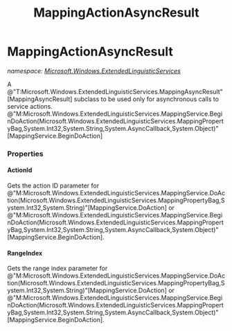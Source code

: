﻿---
title: MappingActionAsyncResult
---

# MappingActionAsyncResult
_namespace: [Microsoft.Windows.ExtendedLinguisticServices](N-Microsoft.Windows.ExtendedLinguisticServices.html)_

A @"T:Microsoft.Windows.ExtendedLinguisticServices.MappingAsyncResult"[MappingAsyncResult] subclass to be used only for asynchronous calls to service actions.
 @"M:Microsoft.Windows.ExtendedLinguisticServices.MappingService.BeginDoAction(Microsoft.Windows.ExtendedLinguisticServices.MappingPropertyBag,System.Int32,System.String,System.AsyncCallback,System.Object)"[MappingService.BeginDoAction]



### Properties

#### ActionId
Gets the action ID parameter for @"M:Microsoft.Windows.ExtendedLinguisticServices.MappingService.DoAction(Microsoft.Windows.ExtendedLinguisticServices.MappingPropertyBag,System.Int32,System.String)"[MappingService.DoAction] or @"M:Microsoft.Windows.ExtendedLinguisticServices.MappingService.BeginDoAction(Microsoft.Windows.ExtendedLinguisticServices.MappingPropertyBag,System.Int32,System.String,System.AsyncCallback,System.Object)"[MappingService.BeginDoAction].
#### RangeIndex
Gets the range index parameter for @"M:Microsoft.Windows.ExtendedLinguisticServices.MappingService.DoAction(Microsoft.Windows.ExtendedLinguisticServices.MappingPropertyBag,System.Int32,System.String)"[MappingService.DoAction] or @"M:Microsoft.Windows.ExtendedLinguisticServices.MappingService.BeginDoAction(Microsoft.Windows.ExtendedLinguisticServices.MappingPropertyBag,System.Int32,System.String,System.AsyncCallback,System.Object)"[MappingService.BeginDoAction].


